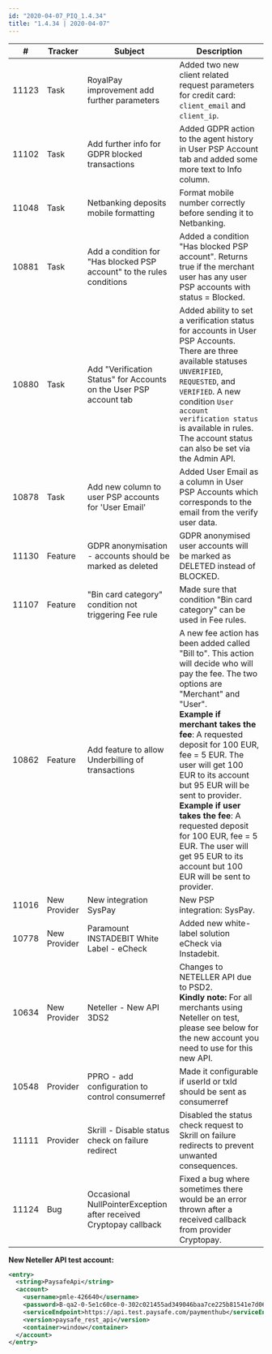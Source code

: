 ```yaml
--- 
id: "2020-04-07_PIQ_1.4.34"
title: "1.4.34 | 2020-04-07"
--- 
```



| #     | Tracker      | Subject                                                               | Description                                                                                                                                                                                                                                                                                                                                                                                                                                                                            |
|-------|--------------|-----------------------------------------------------------------------|----------------------------------------------------------------------------------------------------------------------------------------------------------------------------------------------------------------------------------------------------------------------------------------------------------------------------------------------------------------------------------------------------------------------------------------------------------------------------------------|
| 11123 | Task         | RoyalPay improvement add further parameters                           | Added two new client related request parameters for credit card: `client_email` and `client_ip`.                                                                                                                                                                                                                                                                                                                                                                                       |
| 11102 | Task         | Add further info for GDPR blocked transactions                        | Added GDPR action to the agent history in User PSP Account tab and added some more text to Info column.                                                                                                                                                                                                                                                                                                                                                                                |
| 11048 | Task         | Netbanking deposits mobile formatting                                 | Format mobile number correctly before sending it to Netbanking.                                                                                                                                                                                                                                                                                                                                                                                                                        |
| 10881 | Task         | Add a condition for "Has blocked PSP account" to the rules conditions | Added a condition "Has blocked PSP account". Returns true if the merchant user has any user PSP accounts with status = Blocked.                                                                                                                                                                                                                                                                                                                                                        |
| 10880 | Task         | Add "Verification Status" for Accounts on the User PSP account tab    | Added ability to set a verification status for accounts in User PSP Accounts. There are three available statuses `UNVERIFIED`, `REQUESTED`, and `VERIFIED`. A new condition `User account verification status` is available in rules. The account status can also be set via the Admin API.                                                                                                                                                                                            |
| 10878 | Task         | Add new column to user PSP accounts for 'User Email'                  | Added User Email as a column in User PSP Accounts which corresponds to the email from the verify user data.                                                                                                                                                                                                                                                                                                                                                                            |
| 11130 | Feature      | GDPR anonymisation - accounts should be marked as deleted             | GDPR anonymised user accounts will be marked as DELETED instead of BLOCKED.                                                                                                                                                                                                                                                                                                                                                                                                            |
| 11107 | Feature      | "Bin card category" condition not triggering Fee rule                 | Made sure that condition "Bin card category" can be used in Fee rules.                                                                                                                                                                                                                                                                                                                                                                                                                 |
| 10862 | Feature      | Add feature to allow Underbilling of transactions                     | A new fee action has been added called "Bill to". This action will decide who will pay the fee. The two options are "Merchant" and "User".<br/> **Example if merchant takes the fee**: A requested deposit for 100 EUR, fee = 5 EUR. The user will get 100 EUR to its account but 95 EUR will be sent to provider.<br/> **Example if user takes the fee**: A requested deposit for 100 EUR, fee = 5 EUR. The user will get 95 EUR to its account but 100 EUR will be sent to provider. |
| 11016 | New Provider | New integration SysPay                                                | New PSP integration: SysPay.                                                                                                                                                                                                                                                                                                                                                                                                                                                           |
| 10778 | New Provider | Paramount INSTADEBIT White Label - eCheck                             | Added new white-label solution eCheck via Instadebit.                                                                                                                                                                                                                                                                                                                                                                                                                                  |
| 10634 | New Provider | Neteller - New API 3DS2                                               | Changes to NETELLER API due to PSD2. <br/> **Kindly note:** For all merchants using Neteller on test, please see below for the new account you need to use for this new API.                                                                                                                                                                                                                                                                                                           |
| 10548 | Provider     | PPRO - add configuration to control consumerref                       | Made it configurable if userId or txId should be sent as consumerref                                                                                                                                                                                                                                                                                                                                                                                                                   |
| 11111 | Provider     | Skrill - Disable status check on failure redirect                     | Disabled the status check request to Skrill on failure redirects to prevent unwanted consequences.                                                                                                                                                                                                                                                                                                                                                                                     |
| 11124 | Bug          | Occasional NullPointerException after received Cryptopay callback     | Fixed a bug where sometimes there would be an error thrown after a received callback from provider Cryptopay.                                                                                                                                                                                                                                                                                                                                                                          |

**New Neteller API test account:**

```xml
<entry>
  <string>PaysafeApi</string>
  <account>
    <username>pmle-426640</username>
    <password>B-qa2-0-5e1c60ce-0-302c021455ad349046baa7ce225b81541e7d065d43d9cbbb021460b80e74a90fc000ce320f78a4ca0d37fc05203f</password>
    <serviceEndpoint>https://api.test.paysafe.com/paymenthub</serviceEndpoint>
    <version>paysafe_rest_api</version>
    <container>window</container>
  </account>
</entry>
```
